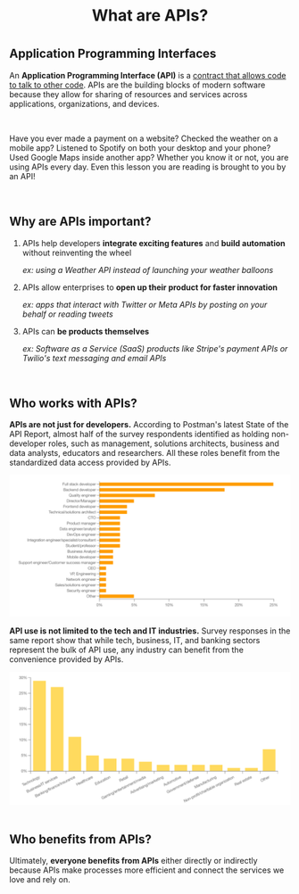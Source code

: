 <div align="center">
<h1>What are APIs?<h1>
</div>

<h2>Application Programming Interfaces</h2>

<p>An <b>Application Programming Interface (API)</b> is a <u>contract that allows code to talk to other code</u>. APIs are the building blocks of modern software because they allow for sharing of resources and services across applications, organizations, and devices.</p>

<br>

<p>Have you ever made a payment on a website? Checked the weather on a mobile app? Listened to Spotify on both your desktop and your phone? Used Google Maps inside another app? Whether you know it or not, you are using APIs every day. Even this lesson you are reading is brought to you by an API!</p>

<br>

<h2>Why are APIs important?</h2>
<ol>
<li>APIs help developers <b>integrate exciting features</b> and <b>build automation</b> without reinventing the wheel
<p><i>ex: using a Weather API instead of launching your weather balloons</i></p></li>
<li>APIs allow enterprises to <b>open up their product for faster innovation</b>
<p><i>ex: apps that interact with Twitter or Meta APIs by posting on your behalf or reading tweets</i></p></li>
<li>APIs can <b>be products themselves</b>
<p><i>ex: Software as a Service (SaaS) products like Stripe's payment APIs or Twilio's text messaging and email APIs</i></p></li>
</ol>

<br>

<h2>Who works with APIs?</h2>
<p><b>APIs are not just for developers.</b> According to Postman's latest State of the API Report, almost half of the survey respondents identified as holding non-developer roles, such as management, solutions architects, business and data analysts, educators and researchers. All these roles benefit from the standardized data access provided by APIs.</p>

<div align="center">
<img src="Images/worksurvey.png" alt="" width="" height="">
</div>

<p><b>API use is not limited to the tech and IT industries.</b> Survey responses in the same report show that while tech, business, IT, and banking sectors represent the bulk of API use, any industry can benefit from the convenience provided by APIs. </p>

<div align="center">
<img src="Images/nolimitationsurvery.png" alt="" width="" height="">
</div>

<br>

<h2>Who benefits from APIs?</h2>
<p>Ultimately, <b>everyone benefits from APIs</b> either directly or indirectly because APIs make processes more efficient and connect the services we love and rely on.</p>


